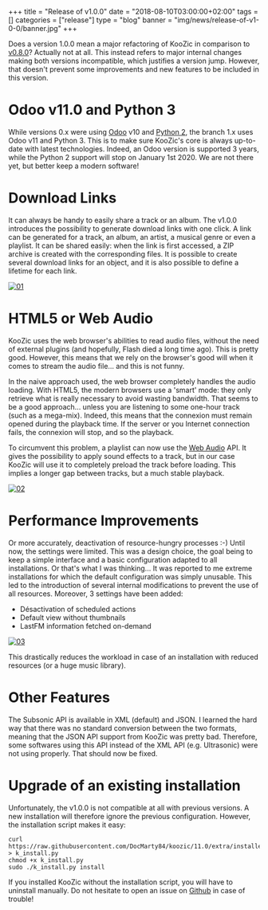 +++
title = "Release of v1.0.0"
date = "2018-08-10T03:00:00+02:00"
tags = []
categories = ["release"]
type = "blog"
banner = "img/news/release-of-v1-0-0/banner.jpg"
+++

Does a version 1.0.0 mean a major refactoring of KooZic in comparison to
[v0.8.0](/2018/04/06/release-of-v0-8-0/)? Actually not at all. This instead refers to major internal
changes making both versions incompatible, which justifies a version jump. However, that doesn't
prevent some improvements and new features to be included in this version.

# Odoo v11.0 and Python 3

While versions 0.x were using [Odoo](https://www.odoo.com/) v10 and
[Python 2](https://pythonclock.org/), the branch 1.x uses Odoo v11 and Python 3. This is to make
sure KooZic's core is always up-to-date with latest technologies. Indeed, an Odoo version is
supported 3 years, while the Python 2 support will stop on January 1st 2020. We are not there yet,
but better keep a modern software!

# Download Links

It can always be handy to easily share a track or an album. The v1.0.0 introduces the possibility
to generate download links with one click. A link can be generated for a track, an album, an artist,
a musical genre or even a playlist. It can be shared easily: when the link is first accessed, a ZIP
archive is created with the corresponding files. It is possible to create several download links for
an object, and it is also possible to define a lifetime for each link.

[![01](/img/news/release-of-v1-0-0/01-thumb.png#center)](/img/news/release-of-v1-0-0/01.png)

# HTML5 or Web Audio

KooZic uses the web browser's abilities to read audio files, without the need of external plugins
(and hopefully, Flash died a long time ago). This is pretty good. However, this means that we rely
on the browser's good will when it comes to stream the audio file... and this is not funny.

In the naive approach used, the web browser completely handles the audio loading. With HTML5, the
modern browsers use a 'smart' mode: they only retrieve what is really necessary to avoid wasting
bandwidth. That seems to be a good approach... unless you are listening to some one-hour track (such
as a mega-mix). Indeed, this means that the connexion must remain opened during the playback time.
If the server or you Internet connection fails, the connexion will stop, and so the playback.

To circumvent this problem, a playlist can now use the
[Web Audio](https://developer.mozilla.org/docs/Web/API/Web_Audio_API) API. It gives the possibility
to apply sound effects to a track, but in our case KooZic will use it to completely preload the
track before loading. This implies a longer gap between tracks, but a much stable playback.

[![02](/img/news/release-of-v1-0-0/02-thumb.png#center)](/img/news/release-of-v1-0-0/02.png)

# Performance Improvements

Or more accurately, deactivation of resource-hungry processes :-) Until now, the settings were
limited. This was a design choice, the goal being to keep a simple interface and a basic
configuration adapted to all installations. Or that's what I was thinking... It was reported to me
extreme installations for which the default configuration was simply unusable. This led to the
introduction of several internal modifications to prevent the use of all resources. Moreover, 3
settings have been added:

*   Désactivation of scheduled actions
*   Default view without thumbnails
*   LastFM information fetched on-demand

[![03](/img/news/release-of-v1-0-0/03-thumb.png#center)](/img/news/release-of-v1-0-0/03.png)

This drastically reduces the workload in case of an installation with reduced resources (or a huge
music library).

# Other Features

The Subsonic API is available in XML (default) and JSON. I learned the hard way that there was no
standard conversion between the two formats, meaning that the JSON API support from KooZic was
pretty bad. Therefore, some softwares using this API instead of the XML API (e.g. Ultrasonic) were
not using properly. That should now be fixed.

# Upgrade of an existing installation

Unfortunately, the v1.0.0 is not compatible at all with previous versions. A new installation will
therefore ignore the previous configuration. However, the installation script makes it easy:

```
curl https://raw.githubusercontent.com/DocMarty84/koozic/11.0/extra/installer/koozic_install.py > k_install.py
chmod +x k_install.py
sudo ./k_install.py install
```

If you installed KooZic without the installation script, you will have to uninstall manually. Do not
hesitate to open an issue on [Github](https://github.com/docmarty84/koozic/issues) in case of
trouble!

